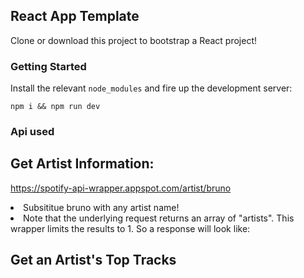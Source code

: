 ## React App Template

Clone or download this project to bootstrap a React project!

### Getting Started

Install the relevant `node_modules` and fire up the development server:

```
npm i && npm run dev
```

### Api used
## Get Artist Information:
https://spotify-api-wrapper.appspot.com/artist/bruno

<li>
  Subsititue bruno with any artist name!
</li>
<li>
  Note that the underlying request returns an array of "artists". This wrapper limits the results to 1. So a response will look like:
</li>

## Get an Artist's Top Tracks
